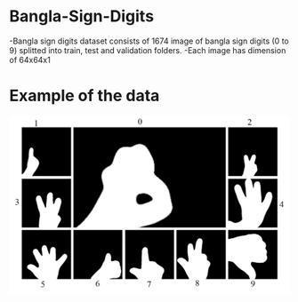 # Bangla-Sign-Digits
-Bangla sign digits dataset consists of 1674 image of bangla sign digits (0 to 9) splitted into train, test and validation folders.
-Each image has dimension of 64x64x1

# Example of the data
![alt text](https://github.com/MehediCSERUET/Bangla-Sign-Digits/blob/master/Screenshot%202020-09-28%20002757%20-%20Copy.png?raw=true)
